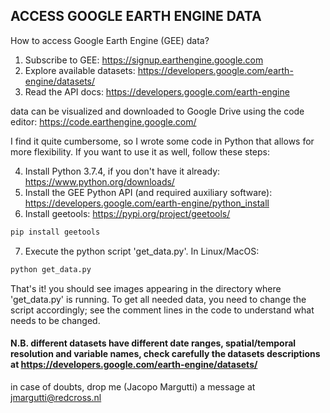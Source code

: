 ## ACCESS GOOGLE EARTH ENGINE DATA

How to access Google Earth Engine (GEE) data?

1. Subscribe to GEE: https://signup.earthengine.google.com
2. Explore available datasets: https://developers.google.com/earth-engine/datasets/
3. Read the API docs: https://developers.google.com/earth-engine

data can be visualized and downloaded to Google Drive using the code editor: https://code.earthengine.google.com/

I find it quite cumbersome, so I wrote some code in Python that allows for more flexibility.
If you want to use it as well, follow these steps: 

4. Install Python 3.7.4, if you don't have it already: https://www.python.org/downloads/
5. Install the GEE Python API (and required auxiliary software): https://developers.google.com/earth-engine/python_install
6. Install geetools: https://pypi.org/project/geetools/
```python
pip install geetools
```
7. Execute the python script 'get_data.py'. In Linux/MacOS:
```python
python get_data.py
```

That's it! you should see images appearing in the directory where 'get_data.py' is running.
To get all needed data, you need to change the script accordingly; see the comment lines in the code to understand what needs to be changed.
#### N.B. different datasets have different date ranges, spatial/temporal resolution and variable names, check carefully the datasets descriptions at https://developers.google.com/earth-engine/datasets/

in case of doubts, drop me (Jacopo Margutti) a message at jmargutti@redcross.nl
